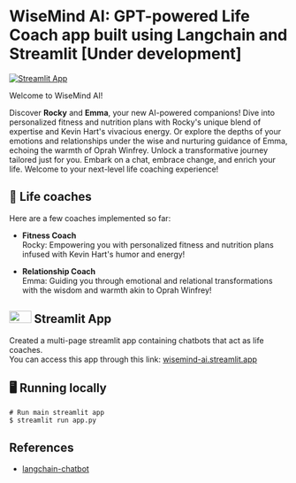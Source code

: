# WiseMind AI: GPT-powered Life Coach app built using Langchain and Streamlit [Under development]

[![Streamlit App](https://static.streamlit.io/badges/streamlit_badge_black_white.svg)](https://wisemind.streamlit.app/)

Welcome to WiseMind AI!

Discover **Rocky** and **Emma**, your new AI-powered companions! Dive into personalized fitness and nutrition 
plans with Rocky's unique blend of expertise and Kevin Hart's vivacious energy. Or explore the depths of your 
emotions and relationships under the wise and nurturing guidance of Emma, echoing the warmth of Oprah Winfrey. 
Unlock a transformative journey tailored just for you. Embark on a chat, embrace change, and enrich your life. 
Welcome to your next-level life coaching experience!

## 💬 Life coaches
Here are a few coaches implemented so far:

-  **Fitness Coach** \
  Rocky: Empowering you with personalized fitness and nutrition plans infused with Kevin Hart's humor and energy!

  -  **Relationship Coach** \
  Emma: Guiding you through emotional and relational transformations with the wisdom and warmth akin to Oprah Winfrey!

## <img src="https://streamlit.io/images/brand/streamlit-mark-color.png" width="40" height="22"> Streamlit App
Created a multi-page streamlit app containing chatbots that act as life coaches. \
You can access this app through this link: [wisemind-ai.streamlit.app](https://wisemind.streamlit.app/)

## 🖥️ Running locally
```shell
# Run main streamlit app
$ streamlit run app.py
```
## References
- [langchain-chatbot](https://github.com/shashankdeshpande/langchain-chatbot)
